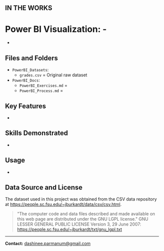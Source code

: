 ## IN THE WORKS

# Power BI Visualization: -

-

## Files and Folders
- `PowerBI_Datasets`:
  - `grades.csv` = Original raw dataset
- `PowerBI_Docs`:
  - `PowerBI_Exercises.md` = 
  - `PowerBI_Process.md` = 
    
## Key Features
- 

## Skills Demonstrated
- 

## Usage
-

## Data Source and License
The dataset used in this project was obtained from the CSV data repository at https://people.sc.fsu.edu/~jburkardt/data/csv/csv.html.
> "The computer code and data files described and made available on this web page are distributed under the GNU LGPL license."
GNU LESSER GENERAL PUBLIC LICENSE Version 3, 29 June 2007: https://people.sc.fsu.edu/~jburkardt/txt/gnu_lgpl.txt

---
**Contact:** dashinee.parmanum@gmail.com
